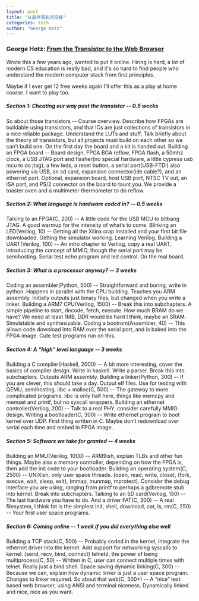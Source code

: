 ```yaml
---
layout: post
title: "从晶体管到浏览器"
categories: tech
author: "George Hotz"
---
```


### George Hotz: [From the Transistor to the Web Browser](https://github.com/geohot/fromthetransistor)

Wrote this a few years ago, wanted to put it online. Hiring is hard, a lot of modern CS education is really bad, and it's so hard to find people who understand the modern computer stack from first principles.

Maybe if I ever get 12 free weeks again I'll offer this as a play at home course. I want to play too.

##### Section 1: Cheating our way past the transistor -- 0.5 weeks

So about those transistors -- Course overview. Describe how FPGAs are buildable using transistors, and that ICs are just collections of transistors in a nice reliable package. Understand the LUTs and stuff. Talk briefly about the theory of transistors, but all projects must build on each other so we can’t build one. On the first day the board and a kit is handed out.
Building an FPGA board -- Board design, FPGA BGA reflow, FPGA flash, a 50mhz clock, a USB JTAG port and flasher(no special hardware, a little cypress usb mcu to do jtag), a few leds, a reset button, a serial port(USB-FTDI) also powering via USB, an sd card, expansion connector(ide cable?), and an ethernet port. Optional, expansion board, host USB port, NTSC TV out, an ISA port, and PS/2 connector on the board to taunt you. We provide a toaster oven and a multimeter thermometer to do reflow. 

##### Section 2: What language is hardware coded in? -- 0.5 weeks

Talking to an FPGA(C, 200) -- A little code for the USB MCU to bitbang JTAG. A good warmup for the intensity of what’s to come.
Blinking an LED(Verilog, 10) -- Getting all the Xilinx crap installed and your first bit file downloaded. Getting the simulator working. Learning Verilog.
Building a UART(Verilog, 100) -- An intro chapter to Verilog, copy a real UART, introducing the concept of MMIO, though the serial port may be semihosting. Serial test echo program and led control. On the real board.

##### Section 3: What is a processor anyway? -- 3 weeks

Coding an assembler(Python, 500) -- Straightforward and boring, write in python. Happens in parallel with the CPU building. Teaches you ARM assembly. Initially outputs just binary files, but changed when you write a linker.
Building a ARM7 CPU(Verilog, 1500) -- Break this into subchapters. A simple pipeline to start, decode, fetch, execute. How much BRAM do we have? We need at least 1MB, DDR would be hard I think, maybe an SRAM. Simulatable and synthesizable.
Coding a bootrom(Assembler, 40) -- This allows code download into RAM over the serial port, and is baked into the FPGA image. Cute test programs run on this.

##### Section 4: A “high” level language -- 3 weeks

Building a C compiler(Haskell, 2000) -- A bit more interesting, cover the basics of compiler design. Write in haskell. Write a parser. Break this into subchapters. Outputs ARM assembly.
Building a linker(Python, 300) -- If you are clever, this should take a day. Output elf files. Use for testing with QEMU, semihosting.
libc + malloc(C, 500) -- The gateway to more complicated programs. libc is only half here, things like memcpy and memset and printf, but no syscall wrappers.
Building an ethernet controller(Verilog, 200) -- Talk to a real PHY, consider carefully MMIO design.
Writing a bootloader(C, 300) -- Write ethernet program to boot kernel over UDP. First thing written in C. Maybe don’t redownload over serial each time and embed in FPGA image.

##### Section 5: Software we take for granted -- 4 weeks

Building an MMU(Verilog, 1000) -- ARM9ish, explain TLBs and other fun things. Maybe also a memory controller, depending on how the FPGA is, then add the init code to your bootloader.
Building an operating system(C, 2500) -- UNIXish, only user space threads. (open, read, write, close), (fork, execve, wait, sleep, exit), (mmap, munmap, mprotect). Consider the debug interface you are using, ranging from printf to perhaps a gdbremote stub into kernel. Break into subchapters.
Talking to an SD card(Verilog, 150) -- The last hardware you have to do. And a driver
FAT(C, 300) -- A real filesystem, I think fat is the simplest
init, shell, download, cat, ls, rm(C, 250) -- Your first user space programs.

##### Section 6: Coming online -- 1 week if you did everything else well

Building a TCP stack(C, 500) -- Probably coded in the kernel, integrate the ethernet driver into the kernel. Add support for networking syscalls to kernel. (send, recv, bind, connect)
telnetd, the power of being multiprocess(C, 50) --  Written in C, user can connect multiple times with telnet. Really just a bind shell.
Space saving dynamic linking(C, 300) -- Because we can, explain how dynamic linker is just a user space program. Changes to linker required.
So about that web(C, 500+) -- A “nice” text based web browser, using ANSI and terminal niceness. Dynamically linked and nice, nice as you want.